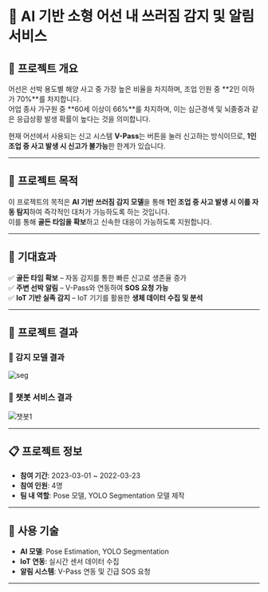 # 🚢 AI 기반 소형 어선 내 쓰러짐 감지 및 알림 서비스

## 📌 프로젝트 개요

어선은 선박 용도별 해양 사고 중 가장 높은 비율을 차지하며, 조업 인원 중 \*\*2인 이하가 70%\*\*를 차지합니다.\
어업 종사 가구원 중 \*\*60세 이상이 66%\*\*를 차지하며, 이는 심근경색 및 뇌졸중과 같은 응급상황 발생 확률이 높다는 것을 의미합니다.

현재 어선에서 사용되는 신고 시스템 **V-Pass**는 버튼을 눌러 신고하는 방식이므로, **1인 조업 중 사고 발생 시 신고가 불가능**한 한계가 있습니다.

---

## 🎯 프로젝트 목적

이 프로젝트의 목적은 **AI 기반 쓰러짐 감지 모델**을 통해 **1인 조업 중 사고 발생 시 이를 자동 탐지**하여 즉각적인 대처가 가능하도록 하는 것입니다.\
이를 통해 **골든 타임을 확보**하고 신속한 대응이 가능하도록 지원합니다.

---

## 🚀 기대효과

✅ **골든 타임 확보** – 자동 감지를 통한 빠른 신고로 생존율 증가\
✅ **주변 선박 알림** – V-Pass와 연동하여 **SOS 요청 가능**\
✅ **IoT 기반 실족 감지** – IoT 기기를 활용한 **생체 데이터 수집 및 분석**

---

## 🎯 프로젝트 결과

### 🔹 감지 모델 결과
![seg](https://github.com/user-attachments/assets/9be67570-27a3-436b-bfa9-49b55b1bd096)


### 🔹 챗봇 서비스 결과
![챗봇1](https://github.com/user-attachments/assets/ef9e5767-15b0-4715-bca1-3004e4a52e6a)


---

## 📋 프로젝트 정보

- **참여 기간**: 2023-03-01 \~ 2022-03-23
- **참여 인원**: 4명
- **팀 내 역할**: Pose 모델, YOLO Segmentation 모델 제작

---

## 📌 사용 기술

- **AI 모델**: Pose Estimation, YOLO Segmentation
- **IoT 연동**: 실시간 센서 데이터 수집
- **알림 시스템**: V-Pass 연동 및 긴급 SOS 요청

---

